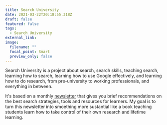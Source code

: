```yaml
---
title: Search University
date: 2021-03-22T20:18:55.318Z
draft: false
featured: false
tags:
  - Search University
external_link: 
image:
  filename: ""
  focal_point: Smart
  preview_only: false
---
```

Search University is a project about search, search skills, teaching search, learning how to search, learning how to use Google effectively, and learning how to do research, from pre-university to working professionals, and everything in between.

It's based on a monthly [newsletter](https://www.getrevue.co/profile/searchuniversity) that gives you brief recommendations on the best search strategies, tools and resources for learners. My goal is to turn this newsletter into smoething more sustantial like a book teaching students learn how to take control of their own research and lifetime learning.